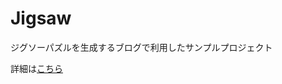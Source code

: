 # Jigsaw

ジグソーパズルを生成するブログで利用したサンプルプロジェクト

詳細は[こちら](https://hacchi-man.hatenablog.com/entry/2020/02/20/220000)
